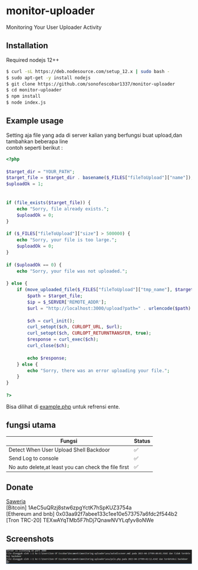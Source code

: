 # monitor-uploader
Monitoring Your User Uploader Activity

## Installation
Required nodejs 12++

```bash
$ curl -sL https://deb.nodesource.com/setup_12.x | sudo bash -
$ sudo apt-get -y install nodejs
$ git clone https://github.com/sonofescobar1337/monitor-uploader
$ cd monitor-uploader
$ npm install
$ node index.js
```


## Example usage
Setting aja file yang ada di server kalian yang berfungsi buat upload,dan tambahkan beberapa line <br>
contoh seperti berikut :
```php
<?php

$target_dir = "YOUR_PATH";
$target_file = $target_dir . basename($_FILES["fileToUpload"]["name"]);
$uploadOk = 1;


if (file_exists($target_file)) {
    echo "Sorry, file already exists.";
    $uploadOk = 0;
}

if ($_FILES["fileToUpload"]["size"] > 500000) {
    echo "Sorry, your file is too large.";
    $uploadOk = 0;
}

if ($uploadOk == 0) {
    echo "Sorry, your file was not uploaded.";

} else {
    if (move_uploaded_file($_FILES["fileToUpload"]["tmp_name"], $target_file)) {
        $path = $target_file;
        $ip = $_SERVER['REMOTE_ADDR'];
        $url = "http://localhost:3000/upload?path=" . urlencode($path) . "&ip=" .$ip;

        $ch = curl_init();
        curl_setopt($ch, CURLOPT_URL, $url);
        curl_setopt($ch, CURLOPT_RETURNTRANSFER, true);
        $response = curl_exec($ch);
        curl_close($ch);

        echo $response;
    } else {
        echo "Sorry, there was an error uploading your file.";
    }
}

?>

```

Bisa dilihat di [example.php](https://github.com/sonofescobar1337/server-scanner/blob/main/example/example.php) untuk refrensi ente. <br>


## fungsi utama

| Fungsi  | Status |
| ------------- | ------------- |
| Detect When User Upload Shell Backdoor  | ✅  |
| Send Log to console  | ✅  |
| No auto delete,at least you can check the file first | ✅  |

## Donate
[Saweria](https://saweria.co/sonofescobar1337) <br>
[Bitcoin] 1AeC5uQRzj8stw6zpgYctK7hSpKUZ3754a <br>
[Ethereum and bnb] 0x03aa92f7abee133c1ee10e573757a6fdc2f544b2 <br>
[Tron TRC-20] TEXwAYqTMb5F7hDj7QnawNVYLqfyv8oNWe <br>

## Screenshots
![Screenshots 1](https://github.com/sonofescobar1337/monitor-uploader/blob/main/screenshots/35495dda-2205-4cb6-961c-ed88cc650203.jpg?raw=true)

